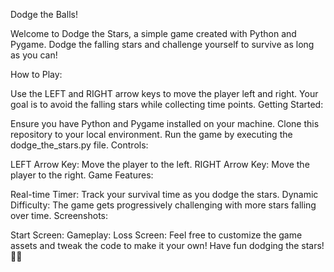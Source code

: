 Dodge the Balls!

Welcome to Dodge the Stars, a simple game created with Python and Pygame. Dodge the falling stars and challenge yourself to survive as long as you can!

How to Play:

Use the LEFT and RIGHT arrow keys to move the player left and right.
Your goal is to avoid the falling stars while collecting time points.
Getting Started:

Ensure you have Python and Pygame installed on your machine.
Clone this repository to your local environment.
Run the game by executing the dodge_the_stars.py file.
Controls:

LEFT Arrow Key: Move the player to the left.
RIGHT Arrow Key: Move the player to the right.
Game Features:

Real-time Timer: Track your survival time as you dodge the stars.
Dynamic Difficulty: The game gets progressively challenging with more stars falling over time.
Screenshots:

Start Screen: 
Gameplay: 
Loss Screen: 
Feel free to customize the game assets and tweak the code to make it your own! Have fun dodging the stars! 🌟🚀
